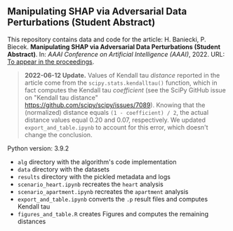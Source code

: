 ## Manipulating SHAP via Adversarial Data Perturbations (Student Abstract)
 
This repository contains data and code for the article: H. Baniecki, P. Biecek. **Manipulating SHAP via Adversarial Data Perturbations (Student Abstract)**. In: *AAAI Conference on Artificial Intelligence (AAAI)*, 2022. URL: [To appear in the proceedings](https://www.aaai.org/AAAI22Papers/SA-00364-BanieckiH.pdf).

> **2022-06-12 Update.** Values of Kendall tau *distance* reported in the article come from the `scipy.stats.kendalltau()` function, which in fact computes the Kendall tau *coefficient* (see the SciPy GitHub issue on "Kendall tau distance" https://github.com/scipy/scipy/issues/7089). Knowing that the (normalized) distance equals `(1 - coefficient) / 2`, the actual distance values equal 0.20 and 0.07, respectively. We updated `export_and_table.ipynb` to account for this error, which doesn't change the conclusion.

Python version: 3.9.2

- `alg` directory with the algorithm's code implementation
- `data` directory with the datasets
- `results` directory with the pickled metadata and logs
- `scenario_heart.ipynb` recreates the `heart` analysis
- `scenario_apartment.ipynb` recreates the `apartment` analysis
- `export_and_table.ipynb` converts the `.p` result files and computes Kendall tau
- `figures_and_table.R` creates Figures and computes the remaining distances
